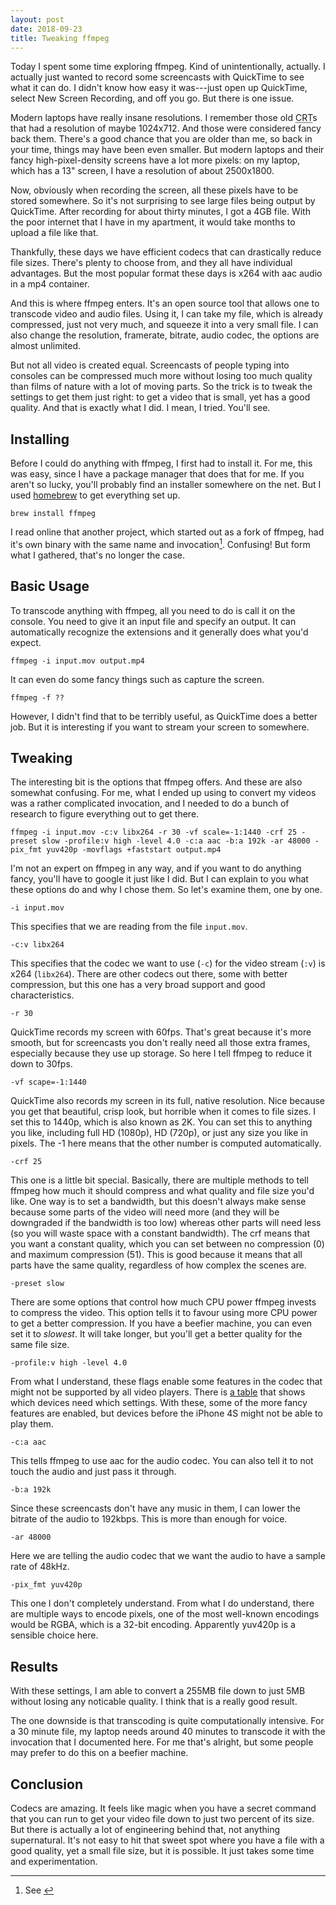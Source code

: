 ```yaml
---
layout: post
date: 2018-09-23
title: Tweaking ffmpeg
---
```


Today I spent some time exploring <abbr>ffmpeg</abbr>. Kind of unintentionally, actually. I actually just wanted to record some screencasts with QuickTime to see what it can do. I didn't know how easy it was---just open up QuickTime, select New Screen Recording, and off you go. But there is one issue.

Modern laptops have really insane resolutions. I remember those old <abbr title="Cathode Ray Tube">CRT</abbr>s that had a resolution of maybe 1024x712. And those were considered fancy back them. There's a good chance that you are older than me, so back in your time, things may have been even smaller. But modern laptops and their fancy high-pixel-density screens have a lot more pixels: on my laptop, which has a 13" screen, I have a resolution of about 2500x1800. 

Now, obviously when recording the screen, all these pixels have to be stored somewhere. So it's not surprising to see large files being output by QuickTime. After recording for about thirty minutes, I got a 4<abbr>GB</abbr> file. With the poor internet that I have in my apartment, it would take months to upload a file like that.

Thankfully, these days we have efficient codecs that can drastically reduce file sizes. There's plenty to choose from, and they all have individual advantages. But the most popular format these days is <abbr>x264</abbr> with <abbr>aac</abbr> audio in a <abbr>mp4</abbr> container.

And this is where <abbr>ffmpeg</abbr> enters. It's an open source tool that allows one to transcode video and audio files. Using it, I can take my file, which is already compressed, just not very much, and squeeze it into a very small file. I can also change the resolution, framerate, bitrate, audio codec, the options are almost unlimited.

But not all video is created equal. Screencasts of people typing into consoles can be compressed much more without losing too much quality than films of nature with a lot of moving parts. So the trick is to tweak the settings to get them just right: to get a video that is small, yet has a good quality. And that is exactly what I did. I mean, I tried. You'll see.

## Installing

Before I could do anything with <abbr>ffmpeg</abbr>, I first had to install it. For me, this was easy, since I have a package manager that does that for me. If you aren't so lucky, you'll probably find an installer somewhere on the net. But I used [homebrew][homebrew] to get everything set up.

    brew install ffmpeg

I read online that another project, which started out as a fork of <abbr>ffmpeg</abbr>, had it's own binary with the same name and invocation[^avconv]. Confusing! But form what I gathered, that's no longer the case. 

## Basic Usage

To transcode anything with <abbr>ffmpeg</abbr>, all you need to do is call it on the console. You need to give it an input file and specify an output. It can automatically recognize the extensions and it generally does what you'd expect.

    ffmpeg -i input.mov output.mp4

It can even do some fancy things such as capture the screen.

    ffmpeg -f ?? 

However, I didn't find that to be terribly useful, as QuickTime does a better job. But it is interesting if you want to stream your screen to somewhere.

## Tweaking

The interesting bit is the options that <abbr>ffmpeg</abbr> offers. And these are also somewhat confusing. For me, what I ended up using to convert my videos was a rather complicated invocation, and I needed to do a bunch of research to figure everything out to get there.

    ffmpeg -i input.mov -c:v libx264 -r 30 -vf scale=-1:1440 -crf 25 -preset slow -profile:v high -level 4.0 -c:a aac -b:a 192k -ar 48000 -pix_fmt yuv420p -movflags +faststart output.mp4

I'm not an expert on <abbr>ffmpeg</abbr> in any way, and if you want to do anything fancy, you'll have to google it just like I did. But I can explain to you what these options do and why I chose them. So let's examine them, one by one.

    -i input.mov

This specifies that we are reading from the file `input.mov`. 

    -c:v libx264

This specifies that the codec we want to use (`-c`) for the video stream (`:v`) is x264 (`libx264`). There are other codecs out there, some with better compression, but this one has a very broad support and good characteristics.

    -r 30

QuickTime records my screen with 60fps. That's great because it's more smooth, but for screencasts you don't really need all those extra frames, especially because they use up storage. So here I tell <abbr>ffmpeg</abbr> to reduce it down to 30fps.

    -vf scape=-1:1440

QuickTime also records my screen in its full, native resolution. Nice because you get that beautiful, crisp look, but horrible when it comes to file sizes. I set this to 1440p, which is also known as 2K. You can set this to anything you like, including full HD (1080p), HD (720p), or just any size you like in pixels. The -1 here means that the other number is computed automatically. 

    -crf 25

This one is a little bit special. Basically, there are multiple methods to tell <abbr>ffmpeg</abbr> how much it should compress and what quality and file size you'd like. One way is to set a bandwidth, but this doesn't always make sense because some parts of the video will need more (and they will be downgraded if the bandwidth is too low) whereas other parts will need less (so you will waste space with a constant bandwidth). The <abbr>crf</abbr> means that you want a constant quality, which you can set between no compression (0) and maximum compression (51). This is good because it means that all parts have the same quality, regardless of how complex the scenes are.

    -preset slow

There are some options that control how much <abbr>CPU</abbr> power <abbr>ffmpeg</abbr> invests to compress the video. This option tells it to favour using more <abbr>CPU</abbr> power to get a better compression. If you have a beefier machine, you can even set it to *slowest*. It will take longer, but you'll get a better quality for the same file size.

    -profile:v high -level 4.0

From what I understand, these flags enable some features in the codec that might not be supported by all video players. There is [a table][x264-profile-support] that shows which devices need which settings. With these, some of the more fancy features are enabled, but devices before the iPhone 4S might not be able to play them.

    -c:a aac

This tells <abbr>ffmpeg</abbr> to use <abbr>aac</abbr> for the audio codec. You can also tell it to not touch the audio and just pass it through. 

    -b:a 192k

Since these screencasts don't have any music in them, I can lower the bitrate of the audio to 192kbps. This is more than enough for voice.

    -ar 48000

Here we are telling the audio codec that we want the audio to have a sample rate of 48kHz. 

    -pix_fmt yuv420p

This one I don't completely understand. From what I do understand, there are multiple ways to encode pixels, one of the most well-known encodings would be RGBA, which is a 32-bit encoding. Apparently <abbr>yuv420p</abbr> is a sensible choice here.

## Results

With these settings, I am able to convert a 255<abbr>MB<abbr> file down to just 5<abbr>MB</abbr> without losing any noticable quality. I think that is a really good result. 

The one downside is that transcoding is quite computationally intensive. For a 30 minute file, my laptop needs around 40 minutes to transcode it with the invocation that I documented here. For me that's alright, but some people may prefer to do this on a beefier machine.

## Conclusion

Codecs are amazing. It feels like magic when you have a secret command that you can run to get your video file down to just two percent of its size. But there is actually a lot of engineering behind that, not anything supernatural. It's not easy to hit that sweet spot where you have a file with a good quality, yet a small file size, but it is possible. It just takes some time and experimentation.

[x264-profile-support]: todo
[homebrew]: https://brew.sh/
[^avconv]: See <todo link>
